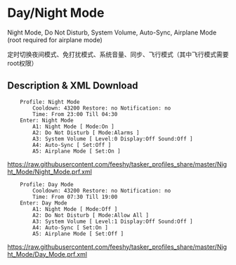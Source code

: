 # Day/Night Mode

Night Mode, Do Not Disturb, System Volume, Auto-Sync, Airplane Mode (root required for airplane mode)

定时切换夜间模式、免打扰模式、系统音量、同步、飞行模式（其中飞行模式需要root权限）

## Description & XML Download

```
    Profile: Night Mode
    	Cooldown: 43200 Restore: no Notification: no
    	Time: From 23:00 Till 04:30
    Enter: Night Mode
    	A1: Night Mode [ Mode:On ] 
    	A2: Do Not Disturb [ Mode:Alarms ] 
    	A3: System Volume [ Level:0 Display:Off Sound:Off ] 
    	A4: Auto-Sync [ Set:Off ] 
    	A5: Airplane Mode [ Set:On ] 
```

https://raw.githubusercontent.com/feeshy/tasker_profiles_share/master/Night_Mode/Night_Mode.prf.xml

```
    Profile: Day Mode
    	Cooldown: 43200 Restore: no Notification: no
    	Time: From 07:30 Till 19:00
    Enter: Day Mode
    	A1: Night Mode [ Mode:Off ] 
    	A2: Do Not Disturb [ Mode:Allow All ] 
    	A3: System Volume [ Level:1 Display:Off Sound:Off ] 
    	A4: Auto-Sync [ Set:On ] 
    	A5: Airplane Mode [ Set:Off ]
```
https://raw.githubusercontent.com/feeshy/tasker_profiles_share/master/Night_Mode/Day_Mode.prf.xml
